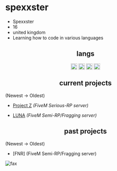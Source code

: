 <h1>spexxster</h1>

- Spexxster
- 16
- united kingdom
- Learning how to code in various languages

<p align="center">
</p>

<h2 align="center">langs</h2>

<p align="center">
<img align="center" src="https://cdn.jsdelivr.net/npm/simple-icons@3.0.1/icons/python.svg" alt="python" height="20" width="20" />
<img align="center" src="https://cdn.jsdelivr.net/npm/simple-icons@3.0.1/icons/lua.svg" alt="lua" height="20" width="20" />
<img align="center" src="https://cdn.jsdelivr.net/npm/simple-icons@3.0.1/icons/node-dot-js.svg" alt="nodejs" height="20" width="20" />
<img align="center" src="https://cdn.discordapp.com/attachments/1054768800656015381/1147933695156686989/download-removebg-preview.png" alt="html" height="20" width="20" />
</p>

<h2 align="center">current projects</h2>

(Newest -> Oldest)
- [Project Z](https://discord.gg/7gTkC5MsTS) *(FiveM Serious-RP server)*
<!-- - [FNR](https://discord.gg/fnr) *(FiveM Semi-RP/Fragging server)* -->
- [LUNA](https://discord.gg/luna5m) *(FiveM Semi-RP/Fragging server)*

<h2 align="center">past projects</h2>

(Newest -> Oldest)
- [FNR] (FiveM Semi-RP/Fragging server)

<img src="https://komarev.com/ghpvc/?username=Spexxster&color=lightgray" alt="fax" width="" height="">
<p align="center">
</p>

